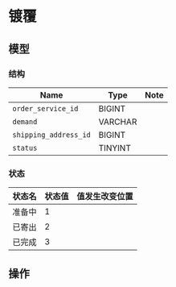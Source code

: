 # 镀覆

模型
-------------------------------------------------------------------------

### 结构

Name | Type | Note
-------|--------------|-------
`order_service_id` | BIGINT |
`demand` | VARCHAR |
`shipping_address_id` | BIGINT |
`status` | TINYINT |

### 状态

状态名 | 状态值 | 值发生改变位置
-------|--------------|-------
准备中 | 1 |
已寄出 | 2 |
已完成 | 3 |

操作
-------------------------------------------------------------------------
